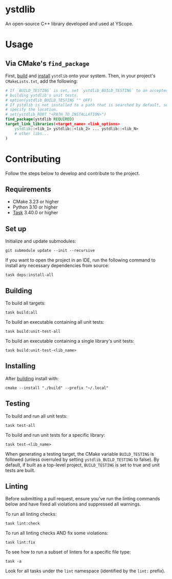 # ystdlib

An open-source C++ library developed and used at YScope.

# Usage

## Via CMake's `find_package`

First, [build](#building) and [install](#installing) `ystdlib` onto your system. Then, in your
project's `CMakeLists.txt`, add the following:

```cmake
# If `BUILD_TESTING` is set, set `ystdlib_BUILD_TESTING` to an accepted `FALSE` class value to skip
# building ystdlib's unit tests.
# option(ystdlib_BUILD_TESTING "" OFF)
# If ystdlib is not installed to a path that is searched by default, set `ystdlib_ROOT` to manually
# specify the location.
# set(ystdlib_ROOT "<PATH_TO_INSTALLATION>")
find_package(ystdlib REQUIRED)
target_link_libraries(<target_name> <link_options>
    ystdlib::<lib_1> ystdlib::<lib_2> ... ystdlib::<lib_N>
    # other libs...
)
```

# Contributing
Follow the steps below to develop and contribute to the project.

## Requirements

* CMake 3.23 or higher
* Python 3.10 or higher
* [Task] 3.40.0 or higher

## Set up
Initialize and update submodules:
```shell
git submodule update --init --recursive
```

If you want to open the project in an IDE, run the following command to install any necessary
dependencies from source:
```shell
task deps:install-all
```

## Building
To build all targets:
```shell
task build:all
```

To build an executable containing all unit tests:
```shell
task build:unit-test-all
```

To build an executable containing a single library's unit tests:
```shell
task build:unit-test-<lib_name>
```

## Installing

After [building](building) install with:

```shell
cmake --install "./build" --prefix "~/.local"
```

## Testing
To build and run all unit tests:
```shell
task test-all
```

To build and run unit tests for a specific library:
```shell
task test-<lib_name>
```

When generating a testing target, the CMake variable `BUILD_TESTING` is followed (unless overruled
by setting `ystdlib_BUILD_TESTING` to false). By default, if built as a top-level project,
`BUILD_TESTING` is set to true and unit tests are built.

## Linting
Before submitting a pull request, ensure you’ve run the linting commands below and have fixed all
violations and suppressed all warnings.

To run all linting checks:
```shell
task lint:check
```

To run all linting checks AND fix some violations:
```shell
task lint:fix
```

To see how to run a subset of linters for a specific file type:
```shell
task -a
```
Look for all tasks under the `lint` namespace (identified by the `lint:` prefix).

[Task]: https://taskfile.dev
